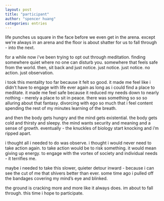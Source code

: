 ```yaml
---
layout: post
title: "participant"
author: "spencer huang"
categories: entries
---
```


life punches us square in the face before we even get in the arena. except we’re always in an arena and the floor is about shatter for us to fall through - into the next. 

for a while now i’ve been trying to opt out through meditation. finding somewhere quiet where no one can disturb you. somewhere that feels safe from the world. then, sit back and just notice. just notice. just notice. no action. just observation. 

i took this mentality too far because it felt so good. it made me feel like i didn’t have to engage with life ever again as long as i could find a place to meditate. it made me feel safe because it reduced my needs down to nearly nothing - merely a place to sit in peace. there was something so so so alluring about that fantasy. divorcing with ego so much that i feel content spending the rest of my minutes learning of the breath. 

and then the body gets hungry and the mind gets existential. the body gets cold and thirsty and sleepy. the mind wants security and meaning and a sense of growth. eventually - the knuckles of biology start knocking and i’m ripped apart.

i thought all i needed to do was observe. i thought i would never need to take action again. to take action would be to risk something. it would mean giving up energy. to engage with the vortex of society and individual needs - it terrifies me. 

maybe i needed to take this slower, quieter detour inward - because i can see the cut of me that shivers better than ever. some time ago i pulled off the bandages covering my mind’s eye and blinked.

the ground is cracking more and more like it always does. im about to fall through. this time i hope to participate.

